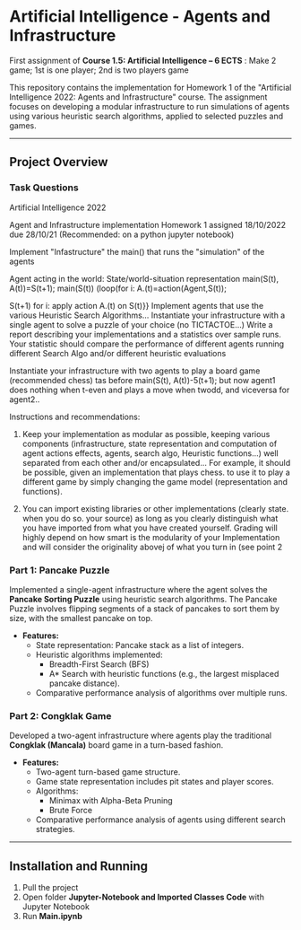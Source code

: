 # Artificial Intelligence - Agents and Infrastructure

First assignment of **Course 1.5: Artificial Intelligence – 6 ECTS** : Make 2 game; 1st is one player; 2nd is two players game

This repository contains the implementation for Homework 1 of the "Artificial Intelligence 2022: Agents and Infrastructure" course. The assignment focuses on developing a modular infrastructure to run simulations of agents using various heuristic search algorithms, applied to selected puzzles and games.

---

## Project Overview

### **Task Questions**
Artificial Intelligence 2022

Agent and Infrastructure implementation
Homework 1 assigned 18/10/2022 due 28/10/21
(Recommended: on a python jupyter notebook)

Implement "Infastructure" the main() that runs the "simulation" of the agents

Agent acting in the world:
State/world-situation representation
main(S(t), A(t))=S(t+1);
main(S(t)) (loop(for i: A.(t)=action(Agent,S(t));

S(t+1) for i: apply action A.(t) on S(t)}}
Implement agents that use the various Heuristic Search Algorithms...
Instantiate your infrastructure with a single agent to solve a puzzle of your choice (no TICТАСТОЕ...)
Write a report describing your implementations and a statistics over sample runs.
Your statistic should compare the performance of different agents running different Search Algo and/or different heuristic evaluations

Instantiate your infrastructure with two agents to play a board game (recommended chess)
tas before main(S(t), A(t))-5(t+1); but now agent1 does nothing when t-even and plays a move when twodd, and viceversa for agent2..

Instructions and recommendations:
1. Keep your implementation as modular as possible, keeping various components (infrastructure, state representation and computation of agent actions effects, agents, search algo, Heuristic functions...) well separated from each other and/or encapsulated...
For example, it should be possible, given an implementation that plays chess. to use it to play a different game by simply changing the game model (representation and functions).

2. You can import existing libraries or other implementations (clearly state. when you do so. your source) as long as you clearly distinguish what you have imported from what you have created yourself.
Grading will highly depend on how smart is the modularity of your Implementation and will consider the originality abovej of what you turn in (see point 2



### **Part 1: Pancake Puzzle**
Implemented a single-agent infrastructure where the agent solves the **Pancake Sorting Puzzle** using heuristic search algorithms. The Pancake Puzzle involves flipping segments of a stack of pancakes to sort them by size, with the smallest pancake on top.

- **Features:**
  - State representation: Pancake stack as a list of integers.
  - Heuristic algorithms implemented:
    - Breadth-First Search (BFS)
    - A* Search with heuristic functions (e.g., the largest misplaced pancake distance).
  - Comparative performance analysis of algorithms over multiple runs.

### **Part 2: Congklak Game**
Developed a two-agent infrastructure where agents play the traditional **Congklak (Mancala)** board game in a turn-based fashion.

- **Features:**
  - Two-agent turn-based game structure.
  - Game state representation includes pit states and player scores.
  - Algorithms:
    - Minimax with Alpha-Beta Pruning
    - Brute Force
  - Comparative performance analysis of agents using different search strategies.

---

## Installation and Running

1. Pull the project
2. Open folder **Jupyter-Notebook and Imported Classes Code** with Jupyter Notebook 
3. Run **Main.ipynb**


